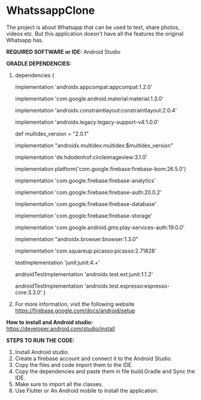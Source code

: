 # WhatssappClone

The project is about Whatsapp that can be used to text, share photos, videos etc. But this application doesn't have all the features the original Whatsapp has.  


**REQUIRED SOFTWARE or IDE:** Android Studio

**GRADLE DEPENDENCIES:** 

1. dependencies {

    implementation 'androidx.appcompat:appcompat:1.2.0'
    
    implementation 'com.google.android.material:material:1.3.0'
    
    implementation 'androidx.constraintlayout:constraintlayout:2.0.4'
    
    implementation 'androidx.legacy:legacy-support-v4:1.0.0'
    
    
    def multidex_version = "2.0.1"
    
    implementation "androidx.multidex:multidex:$multidex_version"
    
    implementation 'de.hdodenhof:circleimageview:3.1.0'
    
    implementation platform('com.google.firebase:firebase-bom:26.5.0')
    
    implementation 'com.google.firebase:firebase-analytics'
    
    implementation 'com.google.firebase:firebase-auth:20.0.2'

    
    implementation 'com.google.firebase:firebase-database'
    
    implementation 'com.google.firebase:firebase-storage'
    
    implementation 'com.google.android.gms:play-services-auth:19.0.0'

    implementation "androidx.browser:browser:1.3.0"
    
    implementation 'com.squareup.picasso:picasso:2.71828'

    testImplementation 'junit:junit:4.+'
    
    androidTestImplementation 'androidx.test.ext:junit:1.1.2'
    
    androidTestImplementation 'androidx.test.espresso:espresso-core:3.3.0'
}

2. For more information, visit the following website https://firebase.google.com/docs/android/setup


**How to install and Android studio:** https://developer.android.com/studio/install


**STEPS TO RUN THE CODE:**
1. Install Android studio.
2. Create a firebase account and connect it to the Android Studio.
3. Copy the files and code import them to the IDE.
4. Copy the dependencies and paste them in file build.Gradle and Sync the IDE.
5. Make sure to import all the classes. 
6. Use Flutter or An Android mobile to install the application.






